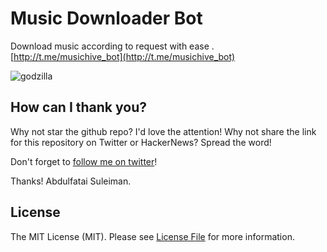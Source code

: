 # Music Downloader Bot

Download music according to request with ease .[http://t.me/musichive_bot](http://t.me/musichive_bot)

![godzilla](https://user-images.githubusercontent.com/46509072/92958184-ad9d6580-f461-11ea-97ae-ba968f0e3474.png)

## How can I thank you?

Why not star the github repo? I'd love the attention! Why not share the link for this repository on Twitter or HackerNews? Spread the word!

Don't forget to [follow me on twitter](https://twitter.com/iamnotstatic)!

Thanks!
Abdulfatai Suleiman.

## License

The MIT License (MIT). Please see [License File](LICENSE.md) for more information.
